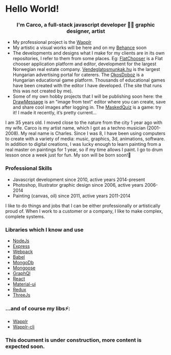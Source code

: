# Hello World!

### <div align="center">I'm Carco, a full-stack javascript developer 👨‍💻 graphic designer, artist</div>

- My professional project is the [Wapplr](https://github.com/wapplr)
- My artistic a visual works will be here and on my [Behance](https://www.behance.net/C4RC0) soon
- The developments and designs what I make for my clients are in its own repositories, I refer to them from some places. Eg: [FlatChooser](https://flatchooser.reeltime.no/) is a Flat chooser application platform and editor, development for the largest Norwegian real estate company. [Vendeglatosmunkak.hu](https://vendeglatosmunkak.hu/) is the largest Hungarian advertising portal for caterers. The [OkosDoboz](http://www.okosdoboz.hu/hu-hu/Exercises/Index?classes=1&topic=819) is a Hungarian educational game platform. Thousands of educational games have been created with the editor I have developed. (The site that runs this was not created by me).
- Some of my own hobby projects that I will be publishing soon here: the [DrawMessage](https://drawmessage.com/) is an "image from text" editor where you can create, save and share cool images after logging in. The [MaskedQuiz](https://maskedquiz.com/) is a game: try it! I made it recently, it’s pretty current...

I am 35 years old. I moved close to the nature from the city 1 year ago with my wife. 
Carco is my artist name, which I got as a techno musician (2001-2008). My real name is Charles. 
Since I was 8, I have been using computers to create with a variety of media: music, graphics, 3d, animations, software. 
In addition to digital creations, I was lucky enough to learn painting from a real master on paintings for 1 year, so if my time allows I paint. 
I go to drum lesson once a week just for fun.
My son will be born soon!:baby:

### Professional Skills

- Javascript development since 2010, active years 2014-present
- Photoshop, Illustrator graphic design since 2006, active years 2006-2014
- Painting (canvas, oil) since 2011, active years 2011-2014

I like to do things and jobs that I can be either professionally or artistically proud of. When I work to a customer or a company, I like to make complex, complete systems.

### Libraries which I know and use

- [NodeJs](https://github.com/nodejs) 
- [Express](https://github.com/expressjs/express)
- [Webpack](https://github.com/webpack/webpack)
- [Babel](https://github.com/babel/babel)
- [MongoDb](https://github.com/mongodb)
- [Mongoose](https://github.com/Automattic/mongoose)
- [GraphQl](https://github.com/graphql)
- [React](https://github.com/facebook/react)
- [Material-ui](https://github.com/mui-org/material-ui)
- [Redux](https://github.com/reduxjs/redux)
- [ThreeJs](https://github.com/mrdoob/three.js/)

### ...and of course my libs⚡:

- [Wapplr](https://github.com/wapplr/wapplr) 
- [Wapplr-cli](https://github.com/wapplr/wapplr-cli) 

### This document is under construction, more content is expected soon.


<!--
**C4RC0/C4RC0** is a ✨ _special_ ✨ repository because its `README.md` (this file) appears on your GitHub profile.

Here are some ideas to get you started:

- 🔭 I’m currently working on ...
- 🌱 I’m currently learning ...
- 👯 I’m looking to collaborate on ...
- 🤔 I’m looking for help with ...
- 💬 Ask me about ...
- 📫 How to reach me: ...
- 😄 Pronouns: ...
- ⚡ Fun fact: ...
-->
